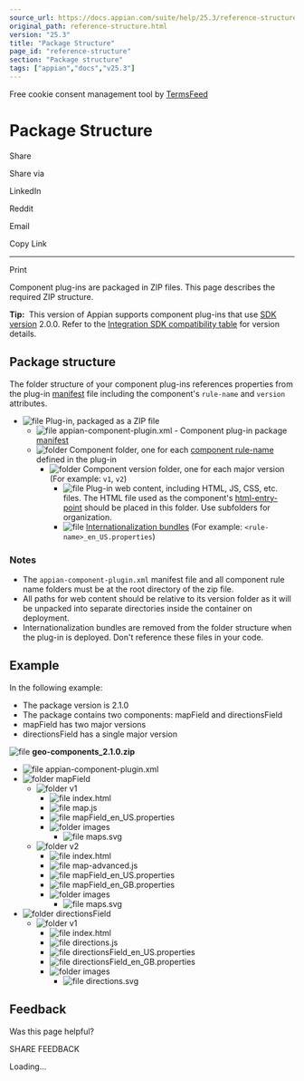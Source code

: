 ```yaml
---
source_url: https://docs.appian.com/suite/help/25.3/reference-structure.html
original_path: reference-structure.html
version: "25.3"
title: "Package Structure"
page_id: "reference-structure"
section: "Package structure"
tags: ["appian","docs","v25.3"]
---
```



Free cookie consent management tool by [TermsFeed](https://www.termsfeed.com/)

# Package Structure

Share

Share via

LinkedIn

Reddit

Email

Copy Link

* * *

Print

Component plug-ins are packaged in ZIP files. This page describes the required ZIP structure.

**Tip:**  This version of Appian supports component plug-ins that use [SDK version](reference-manifest.html#component) 2.0.0. Refer to the [Integration SDK compatibility table](integration-sdk-versions.html) for version details.

## Package structure

The folder structure of your component plug-ins references properties from the plug-in [manifest](reference-manifest.html#plug-in-manifest) file including the component's `rule-name` and `version` attributes.

-   ![file](images/icon/file-zip-o.png) Plug-in, packaged as a ZIP file
    -   ![file](images/icon/file-o.png) appian-component-plugin.xml - Component plug-in package [manifest](reference-manifest.html#plug-in-manifest)
    -   ![folder](images/icon/folder.png) Component folder, one for each [component rule-name](reference-manifest.html#component) defined in the plug-in
        -   ![folder](images/icon/folder.png) Component version folder, one for each major version (For example: `v1`, `v2`)
            -   ![file](images/icon/file-o.png) Plug-in web content, including HTML, JS, CSS, etc. files. The HTML file used as the component's [html-entry-point](reference-manifest.html#component) should be placed in this folder. Use subfolders for organization.
            -   ![file](images/icon/file-o.png) [Internationalization bundles](reference-manifest.html#internationalization-bundles) (For example: `<rule-name>_en_US.properties`)

### Notes

-   The `appian-component-plugin.xml` manifest file and all component rule name folders must be at the root directory of the zip file.
-   All paths for web content should be relative to its version folder as it will be unpacked into separate directories inside the container on deployment.
-   Internationalization bundles are removed from the folder structure when the plug-in is deployed. Don't reference these files in your code.

## Example

In the following example:

-   The package version is 2.1.0
-   The package contains two components: mapField and directionsField
-   mapField has two major versions
-   directionsField has a single major version

![file](images/icon/file-zip-o.png) **geo-components\_2.1.0.zip**

-   ![file](images/icon/file-o.png) appian-component-plugin.xml
-   ![folder](images/icon/folder.png) mapField
    -   ![folder](images/icon/folder.png) v1
        -   ![file](images/icon/file-o.png) index.html
        -   ![file](images/icon/file-o.png) map.js
        -   ![file](images/icon/file-o.png) mapField\_en\_US.properties
        -   ![folder](images/icon/folder.png) images
            -   ![file](images/icon/file-o.png) maps.svg
    -   ![folder](images/icon/folder.png) v2
        -   ![file](images/icon/file-o.png) index.html
        -   ![file](images/icon/file-o.png) map-advanced.js
        -   ![file](images/icon/file-o.png) mapField\_en\_US.properties
        -   ![file](images/icon/file-o.png) mapField\_en\_GB.properties
        -   ![folder](images/icon/folder.png) images
            -   ![file](images/icon/file-o.png) maps.svg
-   ![folder](images/icon/folder.png) directionsField
    -   ![folder](images/icon/folder.png) v1
        -   ![file](images/icon/file-o.png) index.html
        -   ![file](images/icon/file-o.png) directions.js
        -   ![file](images/icon/file-o.png) directionsField\_en\_US.properties
        -   ![file](images/icon/file-o.png) directionsField\_en\_GB.properties
        -   ![folder](images/icon/folder.png) images
            -   ![file](images/icon/file-o.png) directions.svg

## Feedback

Was this page helpful?

SHARE FEEDBACK

Loading...